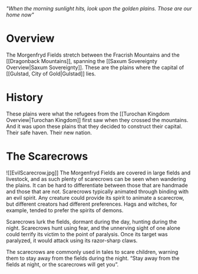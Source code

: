 *"When the morning sunlight hits, look upon the golden plains.
Those are our home now"*
# Overview
The Morgenfryd Fields stretch between the Fracrish Mountains and the [[Dragonback Mountains]], spanning the [[Saxum Sovereignty Overview|Saxum Sovereignty]]. These are the plains where the capital of [[Gulstad, City of Gold|Gulstad]] lies.
# History
These plains were what the refugees from the [[Turochan Kingdom Overview|Turochan Kingdom]] first saw when they crossed the mountains. And it was upon these plains that they decided to construct their capital. Their safe haven. Their new nation.
# The Scarecrows
<span class="rightimg"><span class="smallimg"> ![[EvilScarecrow.jpg]] </span></span>The Morgenfryd Fields are covered in large fields and livestock, and as such plenty of scarecrows can be seen when wandering the plains. It can be hard to differentiate between those that are handmade and those that are not. Scarecrows typically animated through binding with an evil spirit. Any creature could provide its spirit to animate a scarecrow, but different creators had different preferences. Hags and witches, for example, tended to prefer the spirits of demons.

Scarecrows lurk the fields, dormant during the day, hunting during the night. Scarecrows hunt using fear, and the unnerving sight of one alone could terrify its victim to the point of paralysis. Once its target was paralyzed, it would attack using its razor-sharp claws.

The scarecrows are commonly used in tales to scare children, warning them to stay away from the fields during the night. “Stay away from the fields at night, or the scarecrows will get you”.
